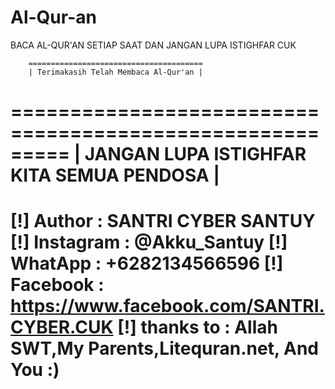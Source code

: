 # Al-Qur-an
BACA AL-QUR'AN SETIAP SAAT DAN JANGAN LUPA ISTIGHFAR CUK
        
        =======================================
        | Terimakasih Telah Membaca Al-Qur'an |
=========================================================
     |  JANGAN LUPA ISTIGHFAR KITA SEMUA PENDOSA  |
=========================================================
[!] Author     : SANTRI CYBER SANTUY
[!] Instagram  : @Akku_Santuy
[!] WhatApp    : +6282134566596
[!] Facebook   : https://www.facebook.com/SANTRI.CYBER.CUK
[!] thanks to  : Allah SWT,My Parents,Litequran.net, And You :)
=========================================================

